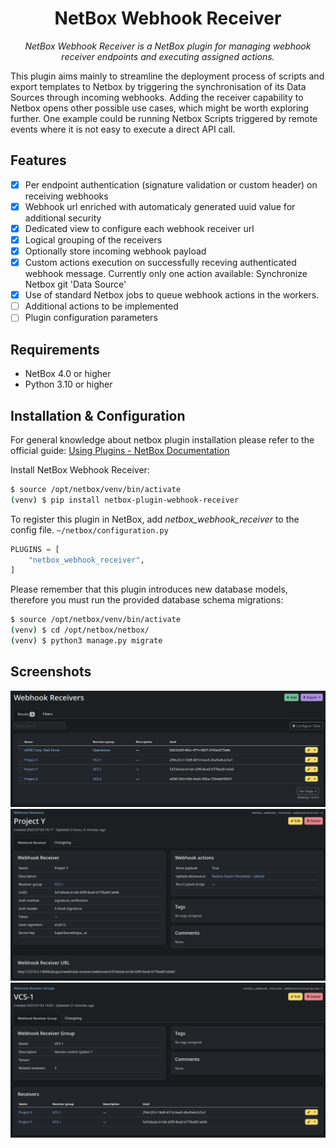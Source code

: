 <h1 align="center">NetBox Webhook Receiver</h1>

<p align="center"><i>NetBox Webhook Receiver is a NetBox plugin for managing webhook receiver endpoints and executing assigned actions.</i></p>

This plugin aims mainly to streamline the deployment process of scripts and export templates to Netbox by triggering the synchronisation of its Data Sources through incoming webhooks. Adding the receiver capability to Netbox opens other possible use cases, which might be worth exploring further. One example could be running Netbox Scripts triggered by remote events where it is not easy to execute a direct API call.

## Features
- [x] Per endpoint authentication (signature validation or custom header) on receiving webhooks
- [x] Webhook url enriched with automaticaly generated uuid value for additional security
- [x] Dedicated view to configure each webhook receiver url
- [x] Logical grouping of the receivers
- [x] Optionally store incoming webhook payload
- [x] Custom actions execution on successfully receving authenticated webhook message. Currently only one action available: Synchronize Netbox git 'Data Source'
- [x] Use of standard Netbox jobs to queue webhook actions in the workers.
- [ ] Additional actions to be implemented
- [ ] Plugin configuration parameters

## Requirements

* NetBox 4.0 or higher
* Python 3.10 or higher

## Installation & Configuration

For general knowledge about netbox plugin installation please refer to the official guide: [Using Plugins - NetBox Documentation](https://netbox.readthedocs.io/en/stable/plugins/)

Install NetBox Webhook Receiver:
```bash
$ source /opt/netbox/venv/bin/activate
(venv) $ pip install netbox-plugin-webhook-receiver
```

To register this plugin in NetBox, add _netbox_webhook_receiver_ to the config file. `~/netbox/configuration.py`

```python
PLUGINS = [
    "netbox_webhook_receiver",
]
```

Please remember that this plugin introduces new database models, therefore you must run the provided database schema migrations:
```bash
$ source /opt/netbox/venv/bin/activate
(venv) $ cd /opt/netbox/netbox/
(venv) $ python3 manage.py migrate
```

## Screenshots

![Webhook Receivers](/docs/images/webhook_receivers.png)
![Webhook Receiver](/docs/images/webhook_receiver.png)
![Webhook Receiver Group](/docs/images/webhook_receiver_group.png)
